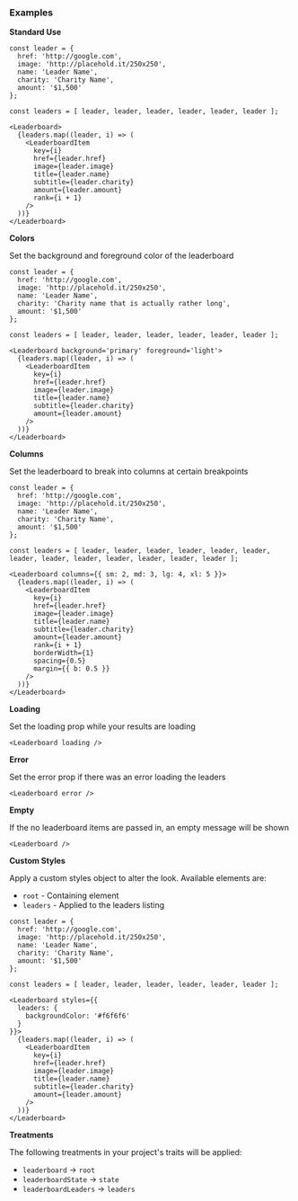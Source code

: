 ### Examples

**Standard Use**

```
const leader = {
  href: 'http://google.com',
  image: 'http://placehold.it/250x250',
  name: 'Leader Name',
  charity: 'Charity Name',
  amount: '$1,500'
};

const leaders = [ leader, leader, leader, leader, leader, leader ];

<Leaderboard>
  {leaders.map((leader, i) => (
    <LeaderboardItem
      key={i}
      href={leader.href}
      image={leader.image}
      title={leader.name}
      subtitle={leader.charity}
      amount={leader.amount}
      rank={i + 1}
    />
  ))}
</Leaderboard>
```

**Colors**

Set the background and foreground color of the leaderboard

```
const leader = {
  href: 'http://google.com',
  image: 'http://placehold.it/250x250',
  name: 'Leader Name',
  charity: 'Charity name that is actually rather long',
  amount: '$1,500'
};

const leaders = [ leader, leader, leader, leader, leader, leader ];

<Leaderboard background='primary' foreground='light'>
  {leaders.map((leader, i) => (
    <LeaderboardItem
      key={i}
      href={leader.href}
      image={leader.image}
      title={leader.name}
      subtitle={leader.charity}
      amount={leader.amount}
    />
  ))}
</Leaderboard>
```

**Columns**

Set the leaderboard to break into columns at certain breakpoints

```
const leader = {
  href: 'http://google.com',
  image: 'http://placehold.it/250x250',
  name: 'Leader Name',
  charity: 'Charity Name',
  amount: '$1,500'
};

const leaders = [ leader, leader, leader, leader, leader, leader, leader, leader, leader, leader, leader, leader, leader ];

<Leaderboard columns={{ sm: 2, md: 3, lg: 4, xl: 5 }}>
  {leaders.map((leader, i) => (
    <LeaderboardItem
      key={i}
      href={leader.href}
      image={leader.image}
      title={leader.name}
      subtitle={leader.charity}
      amount={leader.amount}
      rank={i + 1}
      borderWidth={1}
      spacing={0.5}
      margin={{ b: 0.5 }}
    />
  ))}
</Leaderboard>
```

**Loading**

Set the loading prop while your results are loading

```
<Leaderboard loading />
```

**Error**

Set the error prop if there was an error loading the leaders

```
<Leaderboard error />
```

**Empty**

If the no leaderboard items are passed in, an empty message will be shown

```
<Leaderboard />
```

**Custom Styles**

Apply a custom styles object to alter the look. Available elements are:

- `root` - Containing element
- `leaders` - Applied to the leaders listing

```
const leader = {
  href: 'http://google.com',
  image: 'http://placehold.it/250x250',
  name: 'Leader Name',
  charity: 'Charity Name',
  amount: '$1,500'
};

const leaders = [ leader, leader, leader, leader, leader, leader ];

<Leaderboard styles={{
  leaders: {
    backgroundColor: '#f6f6f6'
  }
}}>
  {leaders.map((leader, i) => (
    <LeaderboardItem
      key={i}
      href={leader.href}
      image={leader.image}
      title={leader.name}
      subtitle={leader.charity}
      amount={leader.amount}
    />
  ))}
</Leaderboard>
```

**Treatments**

The following treatments in your project's traits will be applied:

- `leaderboard` -> `root`
- `leaderboardState` -> `state`
- `leaderboardLeaders` -> `leaders`
